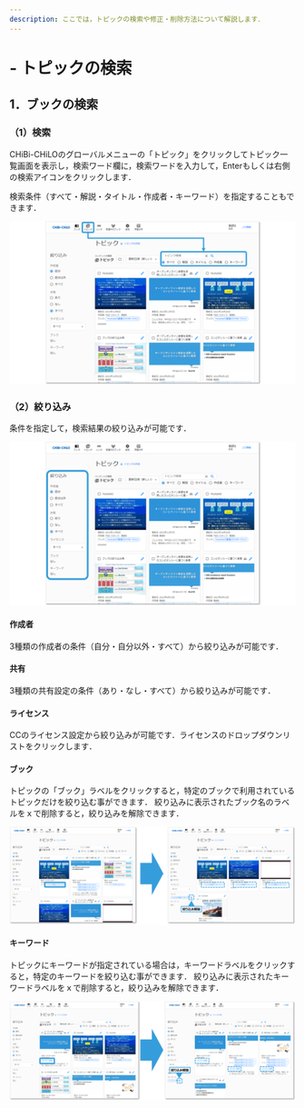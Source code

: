 ```yaml
---
description: ここでは，トピックの検索や修正・削除方法について解説します．
---
```


# - トピックの検索

## 1．ブックの検索

### （1）検索

CHiBi-CHiLOのグローバルメニューの「トピック」をクリックしてトピック一覧画面を表示し，検索ワード欄に，検索ワードを入力して，Enterもしくは右側の検索アイコンをクリックします．

検索条件（すべて・解説・タイトル・作成者・キーワード）を指定することもできます．

![](../.gitbook/assets/topic-search_01.png)

### （2）絞り込み

条件を指定して，検索結果の絞り込みが可能です．

![](../.gitbook/assets/topic-search_02.png)

#### 作成者

3種類の作成者の条件（自分・自分以外・すべて）から絞り込みが可能です．

#### 共有

3種類の共有設定の条件（あり・なし・すべて）から絞り込みが可能です．

#### ライセンス

CCのライセンス設定から絞り込みが可能です．ライセンスのドロップダウンリストをクリックします．

#### ブック

トピックの「ブック」ラベルをクリックすると，特定のブックで利用されているトピックだけを絞り込む事ができます． 絞り込みに表示されたブック名のラベルをｘで削除すると，絞り込みを解除できます．

![](../.gitbook/assets/topic-search_03.png)

#### キーワード

トピックにキーワードが指定されている場合は，キーワードラベルをクリックすると，特定のキーワードを絞り込む事ができます． 絞り込みに表示されたキーワードラベルをｘで削除すると，絞り込みを解除できます．

![](../.gitbook/assets/topic-search_04.png)
